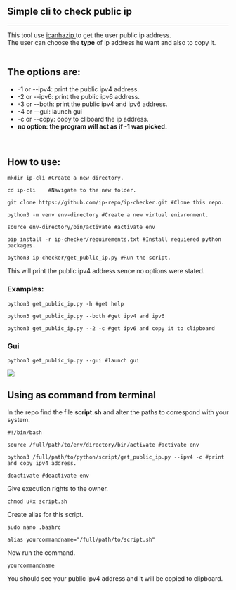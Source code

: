 <h2>Simple cli to check public ip</h2>

<hr>
This tool use <a href="https://icanhazip.com/"> icanhazip  </a> to get the user public ip address.<br>
The user can choose the <b>type</b> of ip address he want and also to copy it.
<br><br>
<h2>The options are:</h4>
<ul>
<li>-1 or --ipv4: print the public ipv4 address.</li>
<li>-2 or --ipv6: print the  public ipv6 address.</li>
<li>-3 or --both: print the public ipv4 and ipv6 address.</li>
<li>-4 or --gui: launch gui</li>
<li>-c or --copy: copy to cliboard the ip address.</li>
<li><b>no option: the program will act as if -1 was picked.</b></li>
</ul>
<br>
<h2>How to use:</h2>


```console
mkdir ip-cli #Create a new directory.

cd ip-cli    #Navigate to the new folder.

git clone https://github.com/ip-repo/ip-checker.git #Clone this repo.

python3 -m venv env-directory #Create a new virtual enivronment.

source env-directory/bin/activate #activate env

pip install -r ip-checker/requirements.txt #Install requiered python packages.

python3 ip-checker/get_public_ip.py #Run the script.

```


This will print the  public ipv4 address sence no options were stated.


<h3>Examples:</h3>

```console
python3 get_public_ip.py -h #get help

python3 get_public_ip.py --both #get ipv4 and ipv6

python3 get_public_ip.py --2 -c #get ipv6 and copy it to clipboard

```

<h3>Gui</h3>

```console
python3 get_public_ip.py --gui #launch gui
```
<image src="assets/gui.png">
<br>
<h2>Using as command from terminal</h2>

In the repo find the file <b>script.sh</b> and alter the paths to correspond with your system.

```console
#!/bin/bash

source /full/path/to/env/directory/bin/activate #activate env

python3 /full/path/to/python/script/get_public_ip.py --ipv4 -c #print and copy ipv4 address.

deactivate #deactivate env
```
Give execution rights to the owner.
```console
chmod u+x script.sh
```
Create alias for this script.

```console
sudo nano .bashrc

alias yourcommandname="/full/path/to/script.sh"
```
Now run the command.
```console 
yourcommandname
```
You should see your public ipv4 address and it will be copied to clipboard.
